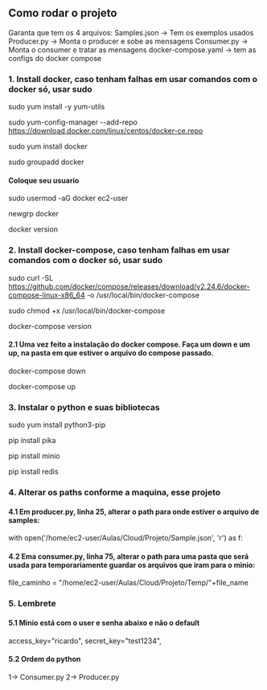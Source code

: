 ## Como rodar o projeto

Garanta que tem os 4 arquivos:
Samples.json -> Tem os exemplos usados
Producer.py -> Monta o producer e sobe as mensagens
Consumer.py -> Monta o consumer e tratar as mensagens 
docker-compose.yaml -> tem as configs do docker compose


### 1. Install docker, caso tenham falhas em usar comandos com o docker só, usar sudo 

sudo yum install -y yum-utils

sudo yum-config-manager --add-repo https://download.docker.com/linux/centos/docker-ce.repo

sudo yum install docker

sudo groupadd docker

#### Coloque seu usuario
sudo usermod -aG docker ec2-user

newgrp docker

docker version


### 2. Install docker-compose, caso tenham falhas em usar comandos com o docker só, usar sudo 

sudo curl -SL https://github.com/docker/compose/releases/download/v2.24.6/docker-compose-linux-x86_64 -o /usr/local/bin/docker-compose

sudo chmod +x /usr/local/bin/docker-compose

docker-compose version

#### 2.1 Uma vez feito a instalação do docker compose. Faça um down e um up, na pasta em que estiver o arquivo do compose passado. 

docker-compose down

docker-compose up


### 3. Instalar o python e suas bibliotecas 

sudo yum install python3-pip

pip install pika

pip install minio

pip install redis


### 4. Alterar os paths conforme a maquina, esse projeto

#### 4.1 Em producer.py, linha 25, alterar o path para onde estiver o arquivo de samples:

with open('/home/ec2-user/Aulas/Cloud/Projeto/Sample.json', 'r') as f:

#### 4.2 Ema consumer.py, linha 75, alterar o path para uma pasta que será usada para temporariamente guardar os arquivos que iram para o minio:

file_caminho = "/home/ec2-user/Aulas/Cloud/Projeto/Temp/"+file_name


### 5. Lembrete

#### 5.1 Minio está com o user e senha abaixo e não o default
access_key="ricardo",
secret_key="test1234",

#### 5.2 Ordem do python

1-> Consumer.py
2-> Producer.py


